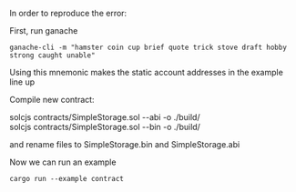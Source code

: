 In order to reproduce the error:

First, run ganache

    ganache-cli -m "hamster coin cup brief quote trick stove draft hobby strong caught unable"

Using this mnemonic makes the static account addresses in the example line up

Compile new contract:

solcjs contracts/SimpleStorage.sol --abi -o ./build/                 
solcjs contracts/SimpleStorage.sol --bin -o ./build/ 

and rename files to SimpleStorage.bin and SimpleStorage.abi

Now we can run an example

    cargo run --example contract

